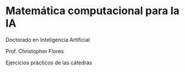# Matemática computacional para la IA

Doctorado en Inteligencia Artificial

Prof. Christopher Flores

Ejercicios prácticos de las cátedras
